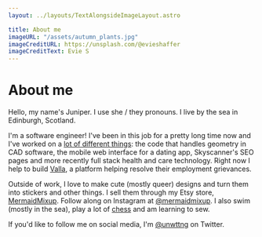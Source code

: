 ```yaml
---
layout: ../layouts/TextAlongsideImageLayout.astro

title: About me
imageURL: "/assets/autumn_plants.jpg"
imageCreditURL: https://unsplash.com/@evieshaffer
imageCreditText: Evie S
---
```


# About me

Hello, my name's Juniper. I use she / they pronouns. I live by the sea in Edinburgh, Scotland.

I'm a software engineer! I've been in this job for a pretty long time now and I've worked on a [lot of different things](https://www.linkedin.com/in/juniperpreston/): the code that handles geometry in CAD software, the mobile web interface for a dating app, Skyscanner's SEO pages and more recently full stack health and care technology. Right now I help to build [Valla](https://valla.uk), a platform helping resolve their employment grievances.

Outside of work, I love to make cute (mostly queer) designs and turn them into stickers and other things. I sell them through my Etsy store, [MermaidMixup](https://etsy.com/shop/mermaidmixup). Follow along on Instagram at [@mermaidmixup](https://instagram.com/mermaidmixup). I also swim (mostly in the sea), play a lot of [chess](https://www.chess.com/member/unwttng) and am learning to sew.

If you'd like to follow me on social media, I'm [@unwttng](https://twitter.com/unwttng) on Twitter.
